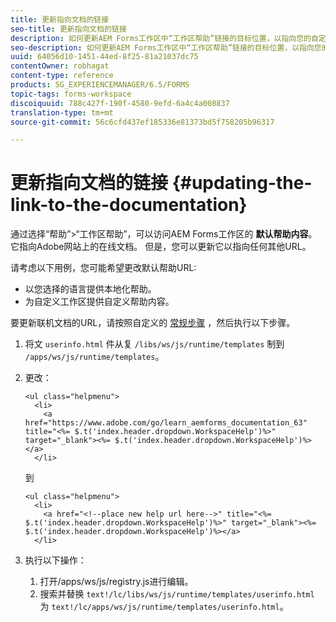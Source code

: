 ```yaml
---
title: 更新指向文档的链接
seo-title: 更新指向文档的链接
description: 如何更新AEM Forms工作区中“工作区帮助”链接的目标位置，以指向您的自定义文档链接。
seo-description: 如何更新AEM Forms工作区中“工作区帮助”链接的目标位置，以指向您的自定义文档链接。
uuid: 64056d10-1451-44ed-8f25-81a21037dc75
contentOwner: robhagat
content-type: reference
products: SG_EXPERIENCEMANAGER/6.5/FORMS
topic-tags: forms-workspace
discoiquuid: 788c427f-190f-4580-9efd-6a4c4a008837
translation-type: tm+mt
source-git-commit: 56c6cfd437ef185336e81373bd5f758205b96317

---
```



# 更新指向文档的链接 {#updating-the-link-to-the-documentation}

通过选择“帮助”>“工作区帮助”，可以访问AEM Forms工作区的 **默认帮助内容**。 它指向Adobe网站上的在线文档。 但是，您可以更新它以指向任何其他URL。

请考虑以下用例，您可能希望更改默认帮助URL:

* 以您选择的语言提供本地化帮助。
* 为自定义工作区提供自定义帮助内容。

要更新联机文档的URL，请按照自定义的 [常规步骤](/help/forms/using/generic-steps-html-workspace-customization.md) ，然后执行以下步骤。

1. 将文 `userinfo.html` 件从复 `/libs/ws/js/runtime/templates` 制到 `/apps/ws/js/runtime/templates`。
1. 更改：

   ```
   <ul class="helpmenu">
     <li>
       <a href="https://www.adobe.com/go/learn_aemforms_documentation_63" title="<%= $.t('index.header.dropdown.WorkspaceHelp')%>" target="_blank"><%= $.t('index.header.dropdown.WorkspaceHelp')%></a>
     </li>
   ```

   到

   ```
   <ul class="helpmenu">
     <li>
       <a href="<!--place new help url here-->" title="<%= $.t('index.header.dropdown.WorkspaceHelp')%>" target="_blank"><%= $.t('index.header.dropdown.WorkspaceHelp')%></a>
     </li>
   ```

1. 执行以下操作：

   1. 打开/apps/ws/js/registry.js进行编辑。
   1. 搜索并替换 `text!/lc/libs/ws/js/runtime/templates/userinfo.html` 为 `text!/lc/apps/ws/js/runtime/templates/userinfo.html`。
